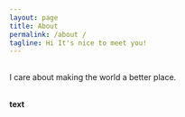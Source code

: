```yaml
---
layout: page
title: About
permalink: /about /
tagline: Hi It's nice to meet you!
---
```


<h2></h2>
<p>I care about making the world a better place.</p>
<br>
<div class="manual-post">
  <div class="manual manual-title">
  <strong>text</strong>
  </div>
<p>  <div class="manual-content">
